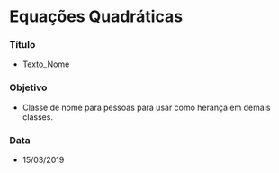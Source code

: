 # Equações Quadráticas

### Título
* Texto_Nome
### Objetivo
* Classe de nome para pessoas para usar como herança em demais classes.
### Data
* 15/03/2019
